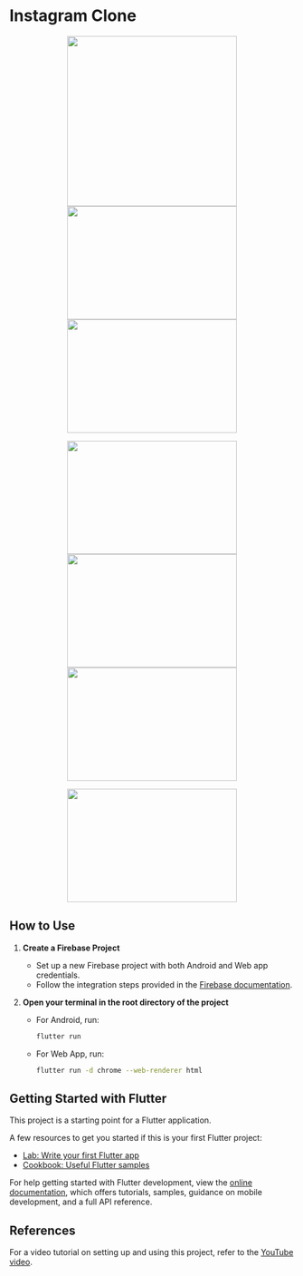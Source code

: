 # Instagram Clone

<p align="center">
  <img src="https://github.com/user-attachments/assets/e92770b8-79b5-413e-8f60-18c8f99c852a" width="300" height="300" />
  <img src="https://github.com/user-attachments/assets/baac4391-1622-4e9e-b918-2835bb5423d0" width="300" height="200" />
  <img src="https://github.com/user-attachments/assets/988c174d-f091-48f9-9552-bc7105853412" width="300" height="200" />
</p>

<p align="center">
  <img src="https://github.com/user-attachments/assets/3de28256-4ba7-4a28-a32f-b9f492484ce5" width="300" height="200" />
  <img src="https://github.com/user-attachments/assets/e62b789e-d93a-4043-ad53-eb460995d94f" width="300" height="200" />
  <img src="https://github.com/user-attachments/assets/3540947f-9ee4-496f-9058-541eb046be8a" width="300" height="200" />
</p>

<p align="center">
  <img src="https://github.com/user-attachments/assets/5c59cff5-e10f-4506-97e5-aa9acbb9c318" width="300" height="200" />
</p>

## How to Use

1. **Create a Firebase Project**

   * Set up a new Firebase project with both Android and Web app credentials.
   * Follow the integration steps provided in the [Firebase documentation](https://firebase.google.com/).
  
2. **Open your terminal in the root directory of the project**

   * For Android, run:
     ```bash
     flutter run
     ```

   * For Web App, run:
     ```bash
     flutter run -d chrome --web-renderer html
     ```

## Getting Started with Flutter

This project is a starting point for a Flutter application.

A few resources to get you started if this is your first Flutter project:

- [Lab: Write your first Flutter app](https://docs.flutter.dev/get-started/codelab)
- [Cookbook: Useful Flutter samples](https://docs.flutter.dev/cookbook)

For help getting started with Flutter development, view the [online documentation](https://docs.flutter.dev/), which offers tutorials, samples, guidance on mobile development, and a full API reference.

## References

For a video tutorial on setting up and using this project, refer to the [YouTube video](https://youtu.be/mEPm9w5QlJM?si=ea_z2CZaQoCyQi6Z).
